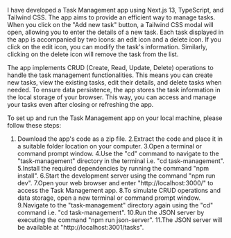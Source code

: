 I have developed a Task Management app using Next.js 13, TypeScript, and Tailwind CSS. The app aims to provide an efficient way to manage tasks. When you click on the "Add new task" button, a Tailwind CSS modal will open, allowing you to enter the details of a new task. Each task displayed in the app is accompanied by two icons: an edit icon and a delete icon. If you click on the edit icon, you can modify the task's information. Similarly, clicking on the delete icon will remove the task from the list.

The app implements CRUD (Create, Read, Update, Delete) operations to handle the task management functionalities. This means you can create new tasks, view the existing tasks, edit their details, and delete tasks when needed. To ensure data persistence, the app stores the task information in the local storage of your browser. This way, you can access and manage your tasks even after closing or refreshing the app.

To set up and run the Task Management app on your local machine, please follow these steps:

1. Download the app's code as a zip file.
2.Extract the code and place it in a suitable folder location on your computer.
3.Open a terminal or command prompt window.
4.Use the "cd" command to navigate to the "task-management" directory in the terminal i.e. "cd task-management".
5.Install the required dependencies by running the command "npm install".
6.Start the development server using the command "npm run dev".
7.Open your web browser and enter "http://localhost:3000/" to access the Task Management app.
8.To simulate CRUD operations and data storage, open a new terminal or command prompt window.
9.Navigate to the "task-management" directory again using the "cd" command i.e. "cd task-management".
10.Run the JSON server by executing the command "npm run json-server".
11.The JSON server will be available at "http://localhost:3001/tasks".
